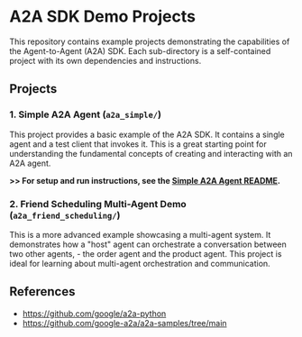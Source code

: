 # A2A SDK Demo Projects
This repository contains example projects demonstrating the capabilities of the Agent-to-Agent (A2A) SDK. Each sub-directory is a self-contained project with its own dependencies and instructions.

## Projects

### 1. Simple A2A Agent (`a2a_simple/`)

This project provides a basic example of the A2A SDK. It contains a single agent and a test client that invokes it. This is a great starting point for understanding the fundamental concepts of creating and interacting with an A2A agent.

**>> For setup and run instructions, see the [Simple A2A Agent README](./a2a_simple/README.md).**

### 2. Friend Scheduling Multi-Agent Demo (`a2a_friend_scheduling/`)

This is a more advanced example showcasing a multi-agent system. It demonstrates how a "host" agent can orchestrate a conversation between two other agents, - the order agent and the product agent. This project is ideal for learning about multi-agent orchestration and communication.


## References
- https://github.com/google/a2a-python
- https://github.com/google-a2a/a2a-samples/tree/main